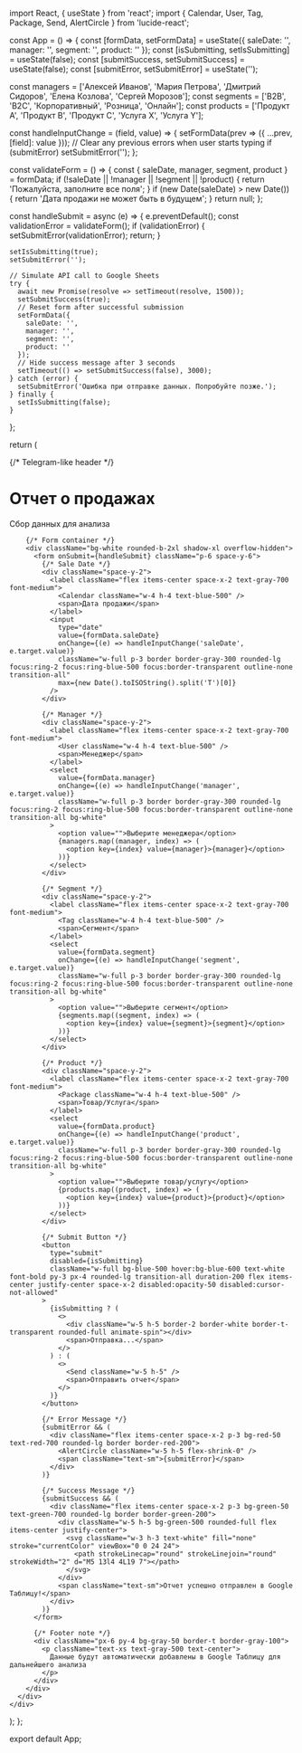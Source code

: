 import React, { useState } from 'react';
import { Calendar, User, Tag, Package, Send, AlertCircle } from 'lucide-react';

const App = () => {
  const [formData, setFormData] = useState({
    saleDate: '',
    manager: '',
    segment: '',
    product: ''
  });
  const [isSubmitting, setIsSubmitting] = useState(false);
  const [submitSuccess, setSubmitSuccess] = useState(false);
  const [submitError, setSubmitError] = useState('');

  const managers = ['Алексей Иванов', 'Мария Петрова', 'Дмитрий Сидоров', 'Елена Козлова', 'Сергей Морозов'];
  const segments = ['B2B', 'B2C', 'Корпоративный', 'Розница', 'Онлайн'];
  const products = ['Продукт A', 'Продукт B', 'Продукт C', 'Услуга X', 'Услуга Y'];

  const handleInputChange = (field, value) => {
    setFormData(prev => ({ ...prev, [field]: value }));
    // Clear any previous errors when user starts typing
    if (submitError) setSubmitError('');
  };

  const validateForm = () => {
    const { saleDate, manager, segment, product } = formData;
    if (!saleDate || !manager || !segment || !product) {
      return 'Пожалуйста, заполните все поля';
    }
    if (new Date(saleDate) > new Date()) {
      return 'Дата продажи не может быть в будущем';
    }
    return null;
  };

  const handleSubmit = async (e) => {
    e.preventDefault();
    const validationError = validateForm();
    if (validationError) {
      setSubmitError(validationError);
      return;
    }

    setIsSubmitting(true);
    setSubmitError('');
    
    // Simulate API call to Google Sheets
    try {
      await new Promise(resolve => setTimeout(resolve, 1500));
      setSubmitSuccess(true);
      // Reset form after successful submission
      setFormData({
        saleDate: '',
        manager: '',
        segment: '',
        product: ''
      });
      // Hide success message after 3 seconds
      setTimeout(() => setSubmitSuccess(false), 3000);
    } catch (error) {
      setSubmitError('Ошибка при отправке данных. Попробуйте позже.');
    } finally {
      setIsSubmitting(false);
    }
  };

  return (
    <div className="min-h-screen bg-gradient-to-br from-blue-50 to-indigo-100 flex items-center justify-center p-4">
      <div className="w-full max-w-md">
        {/* Telegram-like header */}
        <div className="bg-blue-500 text-white rounded-t-2xl p-4 flex items-center justify-between">
          <div className="flex items-center space-x-3">
            <div className="w-10 h-10 bg-white rounded-full flex items-center justify-center">
              <Package className="text-blue-500 w-6 h-6" />
            </div>
            <div>
              <h1 className="font-bold text-lg">Отчет о продажах</h1>
              <p className="text-blue-100 text-sm">Сбор данных для анализа</p>
            </div>
          </div>
        </div>

        {/* Form container */}
        <div className="bg-white rounded-b-2xl shadow-xl overflow-hidden">
          <form onSubmit={handleSubmit} className="p-6 space-y-6">
            {/* Sale Date */}
            <div className="space-y-2">
              <label className="flex items-center space-x-2 text-gray-700 font-medium">
                <Calendar className="w-4 h-4 text-blue-500" />
                <span>Дата продажи</span>
              </label>
              <input
                type="date"
                value={formData.saleDate}
                onChange={(e) => handleInputChange('saleDate', e.target.value)}
                className="w-full p-3 border border-gray-300 rounded-lg focus:ring-2 focus:ring-blue-500 focus:border-transparent outline-none transition-all"
                max={new Date().toISOString().split('T')[0]}
              />
            </div>

            {/* Manager */}
            <div className="space-y-2">
              <label className="flex items-center space-x-2 text-gray-700 font-medium">
                <User className="w-4 h-4 text-blue-500" />
                <span>Менеджер</span>
              </label>
              <select
                value={formData.manager}
                onChange={(e) => handleInputChange('manager', e.target.value)}
                className="w-full p-3 border border-gray-300 rounded-lg focus:ring-2 focus:ring-blue-500 focus:border-transparent outline-none transition-all bg-white"
              >
                <option value="">Выберите менеджера</option>
                {managers.map((manager, index) => (
                  <option key={index} value={manager}>{manager}</option>
                ))}
              </select>
            </div>

            {/* Segment */}
            <div className="space-y-2">
              <label className="flex items-center space-x-2 text-gray-700 font-medium">
                <Tag className="w-4 h-4 text-blue-500" />
                <span>Сегмент</span>
              </label>
              <select
                value={formData.segment}
                onChange={(e) => handleInputChange('segment', e.target.value)}
                className="w-full p-3 border border-gray-300 rounded-lg focus:ring-2 focus:ring-blue-500 focus:border-transparent outline-none transition-all bg-white"
              >
                <option value="">Выберите сегмент</option>
                {segments.map((segment, index) => (
                  <option key={index} value={segment}>{segment}</option>
                ))}
              </select>
            </div>

            {/* Product */}
            <div className="space-y-2">
              <label className="flex items-center space-x-2 text-gray-700 font-medium">
                <Package className="w-4 h-4 text-blue-500" />
                <span>Товар/Услуга</span>
              </label>
              <select
                value={formData.product}
                onChange={(e) => handleInputChange('product', e.target.value)}
                className="w-full p-3 border border-gray-300 rounded-lg focus:ring-2 focus:ring-blue-500 focus:border-transparent outline-none transition-all bg-white"
              >
                <option value="">Выберите товар/услугу</option>
                {products.map((product, index) => (
                  <option key={index} value={product}>{product}</option>
                ))}
              </select>
            </div>

            {/* Submit Button */}
            <button
              type="submit"
              disabled={isSubmitting}
              className="w-full bg-blue-500 hover:bg-blue-600 text-white font-bold py-3 px-4 rounded-lg transition-all duration-200 flex items-center justify-center space-x-2 disabled:opacity-50 disabled:cursor-not-allowed"
            >
              {isSubmitting ? (
                <>
                  <div className="w-5 h-5 border-2 border-white border-t-transparent rounded-full animate-spin"></div>
                  <span>Отправка...</span>
                </>
              ) : (
                <>
                  <Send className="w-5 h-5" />
                  <span>Отправить отчет</span>
                </>
              )}
            </button>

            {/* Error Message */}
            {submitError && (
              <div className="flex items-center space-x-2 p-3 bg-red-50 text-red-700 rounded-lg border border-red-200">
                <AlertCircle className="w-5 h-5 flex-shrink-0" />
                <span className="text-sm">{submitError}</span>
              </div>
            )}

            {/* Success Message */}
            {submitSuccess && (
              <div className="flex items-center space-x-2 p-3 bg-green-50 text-green-700 rounded-lg border border-green-200">
                <div className="w-5 h-5 bg-green-500 rounded-full flex items-center justify-center">
                  <svg className="w-3 h-3 text-white" fill="none" stroke="currentColor" viewBox="0 0 24 24">
                    <path strokeLinecap="round" strokeLinejoin="round" strokeWidth="2" d="M5 13l4 4L19 7"></path>
                  </svg>
                </div>
                <span className="text-sm">Отчет успешно отправлен в Google Таблицу!</span>
              </div>
            )}
          </form>

          {/* Footer note */}
          <div className="px-6 py-4 bg-gray-50 border-t border-gray-100">
            <p className="text-xs text-gray-500 text-center">
              Данные будут автоматически добавлены в Google Таблицу для дальнейшего анализа
            </p>
          </div>
        </div>
      </div>
    </div>
  );
};

export default App;
